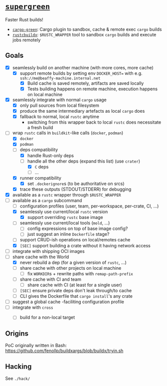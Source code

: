 # [`supergreen`](https://github.com/fenollp/supergreen)

Faster Rust builds!

* [`cargo-green`](./cargo-green): Cargo plugin to sandbox, cache & remote exec `cargo` builds
* [`rustcbuildx`](./rustcbuildx): `$RUSTC_WRAPPER` tool to sandbox `cargo` builds and execute jobs remotely


## Goals
* [x] seamlessly build on another machine (with more cores, more cache)
  * [x] support remote builds by setting env `DOCKER_HOST=` with e.g. `ssh://me@beaffy-machine.internal.net`
    * [x] Build cache is saved remotely, artifacts are saved locally
    * [x] Tests building happens on remote machine, execution happens on local machine
* [x] seamlessly integrate with normal `cargo` usage
  * [x] only pull sources from local filesystem
  * [x] produce the same intermediary artefacts as local `cargo` does
  * [x] fallback to normal, local `rustc` anytime
    * switching from this wrapper back to local `rustc` does necessitate a fresh build
* [ ] wrap `rustc` calls in `buildkit`-like calls (`docker`, `podman`)
  * [x] `docker`
  * [x] `podman`
  * [ ] deps compatibility
    * [x] handle Rust-only deps
    * [ ] handle all the other deps (expand this list) (use `crater`)
      * [x] `C` deps
      * [ ] ...
  * [x] runner compatibility
    * [x] set `.dockerignore`s (to be authoritative on srcs)
  * [x] trace these outputs (STDOUT/STDERR) for debugging
* [x] available as a `rustc` wrapper through `$RUSTC_WRAPPER`
* [ ] available as a `cargo` subcommand
  * [ ] configuration profiles (user, team, per-workspace, per-crate, CI, ...)
  * [x] seamlessly use current/local `rustc` version
    * [x] support overriding `rustc` base image
  * [ ] seamlessly use current/local tools (`mold`, ...)
    * [ ] config expressions on top of base image config?
    * [ ] just suggest an inline `Dockerfile` stage?
  * [ ] support CRUD-ish operations on local/remotes cache
  * [x] `[SEC]` support building a crate without it having network access
* [ ] integrate with shipping OCI images
* [ ] share cache with the World
  * [x] never rebuild a dep (for a given version of `rustc`, ...)
  * [ ] share cache with other projects on local machine
    * [ ] fix `WORKDIR`s + rewrite paths with `remap-path-prefix` 
  * [ ] share cache with CI and team
    * [ ] share cache with CI (at least for a single user)
  * [ ] `[SEC]` ensure private deps don't leak through/to cache
  * [ ] CLI gives the Dockerfile that `cargo install`'s any crate
* [ ] suggest a global cache -faciliting configuration profile
* [ ] integrate with `cross`
  * [ ] build for a non-local target


## Origins
PoC originally written in Bash: https://github.com/fenollp/buildxargs/blob/buildx/tryin.sh


## Hacking
See `./hack/`

